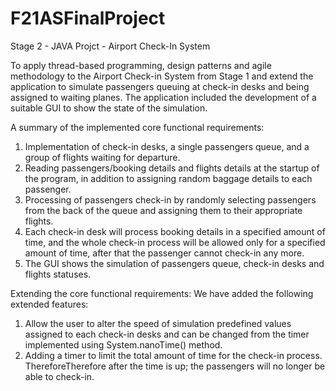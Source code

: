 # F21ASFinalProject

Stage 2 - JAVA Projct - Airport Check-In System 

To apply thread-based programming, design patterns and agile methodology to the Airport Check-in System from Stage 1 and extend the application to simulate passengers queuing at check-in desks and being assigned to waiting planes. The application included the development of a suitable GUI to show the state of the simulation. 

A summary of the implemented core functional requirements: 
1.	Implementation of check-in desks, a single passengers queue, and a group of flights waiting for departure. 
2.	Reading passengers/booking details and flights details at the startup of the program, in addition to assigning random baggage details to each passenger. 
3.	Processing of passengers check-in by randomly selecting passengers from the back of the queue and assigning them to their appropriate flights. 
4.	Each check-in desk will process booking details in a specified amount of time, and the whole check-in process will be allowed only for a specified amount of time, after that the passenger cannot check-in any more. 
5.	The GUI shows the simulation of passengers queue, check-in desks and flights statuses. 
 
Extending the core functional requirements:
We have added the following extended features:
1.	Allow the user to alter the speed of simulation predefined values assigned to each check-in desks and can be changed from the timer implemented using System.nanoTime() method.
2.	Adding a timer to limit the total amount of time for the check-in process. ThereforeTherefore after the time is up; the passengers will no longer be able to check-in. 

